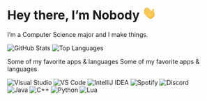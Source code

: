 # Hey there, I’m Nobody <img src="https://raw.githubusercontent.com/Nobody277/Nobody277/main/images/Hi.gif" width="32" alt="Hi gif"/>

I’m a Computer Science major and I make things.

<p align="left">
  <img src="https://github-readme-stats.vercel.app/api?username=Nobody277&show_icons=true&theme=default" alt="GitHub Stats" />
  <img src="https://github-readme-stats.vercel.app/api/top-langs/?username=Nobody277&layout=compact&theme=default" alt="Top Languages" />
</p>

Some of my favorite apps & languages Some of my favorite apps & languages 

<p align="left">
  <img src="https://img.shields.io/badge/Visual%20Studio-Visual%20Studio-68217A?style=flat-square&logo=visual-studio&logoColor=white" alt="Visual Studio" />
  <img src="https://img.shields.io/badge/VS%20Code-Visual%20Studio%20Code-007ACC?style=flat-square&logo=visual-studio-code&logoColor=white" alt="VS Code" />
  <img src="https://img.shields.io/badge/IntelliJ-IntelliJ%20IDEA-000000?style=flat-square&logo=intellij-idea&logoColor=white" alt="IntelliJ IDEA" />
  <img src="https://img.shields.io/badge/Spotify-Spotify-1DB954?style=flat-square&logo=spotify&logoColor=white" alt="Spotify" />
  <img src="https://img.shields.io/badge/Discord-Discord-5865F2?style=flat-square&logo=discord&logoColor=white" alt="Discord" />
  <br/>
  <img src="https://img.shields.io/badge/Java-Java-007396?style=flat-square&logo=java&logoColor=white" alt="Java" />
  <img src="https://img.shields.io/badge/C%2B%2B-C%2B%2B-00599C?style=flat-square&logo=c%2B%2B&logoColor=white" alt="C++" />
  <img src="https://img.shields.io/badge/Python-Python-3776AB?style=flat-square&logo=python&logoColor=white" alt="Python" />
  <img src="https://img.shields.io/badge/Lua-Lua-2C2D72?style=flat-square&logo=lua&logoColor=white" alt="Lua" />
</p>
